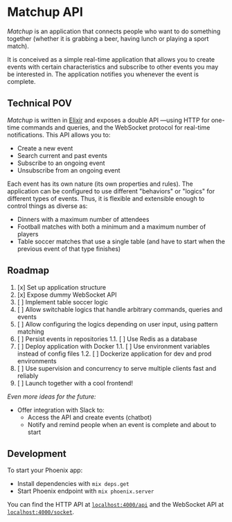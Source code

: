 # Matchup API

_Matchup_ is an application that connects people who want to do something together (whether it is grabbing a beer, having lunch or playing a sport match).

It is conceived as a simple real-time application that allows you to create events with certain characteristics and subscribe to other events you may be interested in. The application notifies you whenever the event is complete.


## Technical POV

_Matchup_ is written in [Elixir](http://elixir-lang.org/) and exposes a double API —using HTTP for one-time commands and queries, and the WebSocket protocol for real-time notifications. This API allows you to:

* Create a new event
* Search current and past events
* Subscribe to an ongoing event
* Unsubscribe from an ongoing event

Each event has its own nature (its own properties and rules). The application can be configured to use different "behaviors" or "logics" for different types of events. Thus, it is flexible and extensible enough to control things as diverse as:

* Dinners with a maximum number of attendees
* Football matches with both a minimum and a maximum number of players
* Table soccer matches that use a single table (and have to start when the previous event of that type finishes)



## Roadmap

1. [x] Set up application structure
1. [x] Expose dummy WebSocket API
1. [ ] Implement table soccer logic
1. [ ] Allow switchable logics that handle arbitrary commands, queries and events
1. [ ] Allow configuring the logics depending on user input, using pattern matching
1. [ ] Persist events in repositories
    1.1. [ ] Use Redis as a database
1. [ ] Deploy application with Docker
    1.1. [ ] Use environment variables instead of config files
    1.2. [ ] Dockerize application for dev and prod environments
1. [ ] Use supervision and concurrency to serve multiple clients fast and reliably
1. [ ] Launch together with a cool frontend!


*Even more ideas for the future:*

* Offer integration with Slack to:
	* Access the API and create events (chatbot)
	* Notify and remind people when an event is complete and about to start



## Development

To start your Phoenix app:

  * Install dependencies with `mix deps.get`
  * Start Phoenix endpoint with `mix phoenix.server`

You can find the HTTP API at [`localhost:4000/api`](http://localhost:4000/api) and the WebSocket API at [`localhost:4000/socket`](http://localhost:4000/socket).